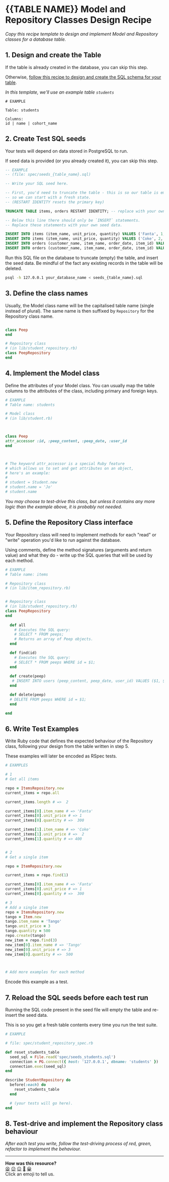 # {{TABLE NAME}} Model and Repository Classes Design Recipe

_Copy this recipe template to design and implement Model and Repository classes for a database table._

## 1. Design and create the Table

If the table is already created in the database, you can skip this step.

Otherwise, [follow this recipe to design and create the SQL schema for your table](./single_table_design_recipe_template.md).

*In this template, we'll use an example table `students`*

```
# EXAMPLE

Table: students

Columns:
id | name | cohort_name
```

## 2. Create Test SQL seeds

Your tests will depend on data stored in PostgreSQL to run.

If seed data is provided (or you already created it), you can skip this step.

```sql
-- EXAMPLE
-- (file: spec/seeds_{table_name}.sql)

-- Write your SQL seed here. 

-- First, you'd need to truncate the table - this is so our table is emptied between each test run,
-- so we can start with a fresh state.
-- (RESTART IDENTITY resets the primary key)

TRUNCATE TABLE items, orders RESTART IDENTITY; -- replace with your own table name.

-- Below this line there should only be `INSERT` statements.
-- Replace these statements with your own seed data.

INSERT INTO items (item_name, unit_price, quantity) VALUES ('Fanta', 1, 300);
INSERT INTO items (item_name, unit_price, quantity) VALUES ('Coke', 2, 400);
INSERT INTO orders (customer_name, item_name, order_date, item_id) VALUES ('Brenda','Fanta', 2023-01-01, 1);
INSERT INTO orders (customer_name, item_name, order_date, item_id) VALUES ('Keith', 'Coke', 2022-12-31, 2);

```

Run this SQL file on the database to truncate (empty) the table, and insert the seed data. Be mindful of the fact any existing records in the table will be deleted.

```bash
psql -h 127.0.0.1 your_database_name < seeds_{table_name}.sql
```

## 3. Define the class names

Usually, the Model class name will be the capitalised table name (single instead of plural). The same name is then suffixed by `Repository` for the Repository class name.

```ruby

class Peep
end

# Repository class
# (in lib/student_repository.rb)
class PeepRepository
end
```

## 4. Implement the Model class

Define the attributes of your Model class. You can usually map the table columns to the attributes of the class, including primary and foreign keys.

```ruby
# EXAMPLE
# Table name: students

# Model class
# (in lib/student.rb)



class Peep
attr_accessor :id, :peep_content, :peep_date, :user_id
end



# The keyword attr_accessor is a special Ruby feature
# which allows us to set and get attributes on an object,
# here's an example:
#
# student = Student.new
# student.name = 'Jo'
# student.name
```

*You may choose to test-drive this class, but unless it contains any more logic than the example above, it is probably not needed.*

## 5. Define the Repository Class interface

Your Repository class will need to implement methods for each "read" or "write" operation you'd like to run against the database.

Using comments, define the method signatures (arguments and return value) and what they do - write up the SQL queries that will be used by each method.

```ruby
# EXAMPLE
# Table name: items

# Repository class
# (in lib/item_repository.rb)


# Repository class
# (in lib/student_repository.rb)
class PeepRepository
end
  
  def all
    # Executes the SQL query:
    # SELECT * FROM peeps;
    # Returns an array of Peep objects.
  end

  def find(id)
    # Executes the SQL query:
    # SELECT * FROM peeps WHERE id = $1;
  end
  
  def create(peep)
   # INSERT INTO users (peep_content, peep_date, user_id) VALUES ($1, $2, $3, $4);'
  end

  def delete(peep)
  # DELETE FROM peeps WHERE id = $1; 
  end

end

```

## 6. Write Test Examples

Write Ruby code that defines the expected behaviour of the Repository class, following your design from the table written in step 5.

These examples will later be encoded as RSpec tests.

```ruby
# EXAMPLES

# 1
# Get all items

repo = ItemsRepository.new
current_items = repo.all

current_items.length # =>  2

current_items[0].item_name # => 'Fanta'
current_items[0].unit_price # => 1
current_items[0].quantity # =>  300

current_items[1].item_name # => 'Coke'
current_items[1].unit_price # =>  2
current_items[1].quantity # => 400


# 2
# Get a single item

repo = ItemRepository.new

current_items = repo.find(1)

current_items[0].item_name # => 'Fanta'
current_items[0].unit_price # => 1
current_items[0].quantity # =>  300

# 3
# Add a single item
repo = ItemsRepository.new
tango = Item.new
tango.item_name = 'Tango'
tango.unit_price = 3
tango.quantity = 500
repo.create(tango)
new_item = repo.find(3)
new_item[0].item_name # => 'Tango'
new_item[0].unit_price # => 3
new_item[0].quantity # =>  500



# Add more examples for each method
```

Encode this example as a test.

## 7. Reload the SQL seeds before each test run

Running the SQL code present in the seed file will empty the table and re-insert the seed data.

This is so you get a fresh table contents every time you run the test suite.

```ruby
# EXAMPLE

# file: spec/student_repository_spec.rb

def reset_students_table
  seed_sql = File.read('spec/seeds_students.sql')
  connection = PG.connect({ host: '127.0.0.1', dbname: 'students' })
  connection.exec(seed_sql)
end

describe StudentRepository do
  before(:each) do 
    reset_students_table
  end

  # (your tests will go here).
end
```

## 8. Test-drive and implement the Repository class behaviour

_After each test you write, follow the test-driving process of red, green, refactor to implement the behaviour._

<!-- BEGIN GENERATED SECTION DO NOT EDIT -->

---

**How was this resource?**  
[😫](https://airtable.com/shrUJ3t7KLMqVRFKR?prefill_Repository=makersacademy%2Fdatabases&prefill_File=resources%2Frepository_class_recipe_template.md&prefill_Sentiment=😫) [😕](https://airtable.com/shrUJ3t7KLMqVRFKR?prefill_Repository=makersacademy%2Fdatabases&prefill_File=resources%2Frepository_class_recipe_template.md&prefill_Sentiment=😕) [😐](https://airtable.com/shrUJ3t7KLMqVRFKR?prefill_Repository=makersacademy%2Fdatabases&prefill_File=resources%2Frepository_class_recipe_template.md&prefill_Sentiment=😐) [🙂](https://airtable.com/shrUJ3t7KLMqVRFKR?prefill_Repository=makersacademy%2Fdatabases&prefill_File=resources%2Frepository_class_recipe_template.md&prefill_Sentiment=🙂) [😀](https://airtable.com/shrUJ3t7KLMqVRFKR?prefill_Repository=makersacademy%2Fdatabases&prefill_File=resources%2Frepository_class_recipe_template.md&prefill_Sentiment=😀)  
Click an emoji to tell us.

<!-- END GENERATED SECTION DO NOT EDIT -->
